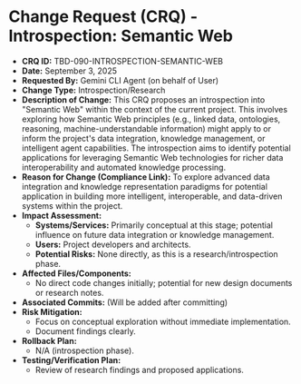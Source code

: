 # Change Request (CRQ) - Introspection: Semantic Web

*   **CRQ ID:** TBD-090-INTROSPECTION-SEMANTIC-WEB
*   **Date:** September 3, 2025
*   **Requested By:** Gemini CLI Agent (on behalf of User)
*   **Change Type:** Introspection/Research
*   **Description of Change:**
    This CRQ proposes an introspection into "Semantic Web" within the context of the current project. This involves exploring how Semantic Web principles (e.g., linked data, ontologies, reasoning, machine-understandable information) might apply to or inform the project's data integration, knowledge management, or intelligent agent capabilities. The introspection aims to identify potential applications for leveraging Semantic Web technologies for richer data interoperability and automated knowledge processing.
*   **Reason for Change (Compliance Link):**
    To explore advanced data integration and knowledge representation paradigms for potential application in building more intelligent, interoperable, and data-driven systems within the project.
*   **Impact Assessment:**
    *   **Systems/Services:** Primarily conceptual at this stage; potential influence on future data integration or knowledge management.
    *   **Users:** Project developers and architects.
    *   **Potential Risks:** None directly, as this is a research/introspection phase.
*   **Affected Files/Components:**
    *   No direct code changes initially; potential for new design documents or research notes.
*   **Associated Commits:** (Will be added after committing)
*   **Risk Mitigation:**
    *   Focus on conceptual exploration without immediate implementation.
    *   Document findings clearly.
*   **Rollback Plan:**
    *   N/A (introspection phase).
*   **Testing/Verification Plan:**
    *   Review of research findings and proposed applications.
